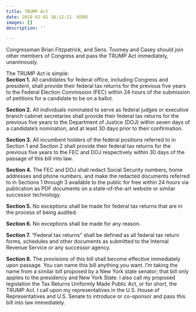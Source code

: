 ```yaml
---
title: TRUMP Act
date: 2018-01-02 16:12:21 -0500
images: []
description: ''

---
```

Congressman Brian Fitzpatrick, and Sens. Toomey and Casey should join other members of Congress and pass the TRUMP Act immediately, unanimously.  
  
The TRUMP Act is simple:  
**Section 1.** All candidates for federal office, including Congress and president, shall provide their federal tax returns for the previous five years to the Federal Election Commission (FEC) within 24 hours of the submission of petitions for a candidate to be on a ballot.  
  
**Section 2.** All individuals nominated to serve as federal judges or executive branch cabinet secretaries shall provide their federal tax returns for the previous five years to the Department of Justice (DOJ) within seven days of a candidate’s nomination, and at least 30 days prior to their confirmation.  
  
**Section 3.** All incumbent holders of the federal positions referred to in Section 1 and Section 2 shall provide their federal tax returns for the previous five years to the FEC and DOJ respectively within 30 days of the passage of this bill into law.  
  
**Section 4.** The FEC and DOJ shall redact Social Security numbers, home addresses and phone numbers, and make the redacted documents referred to in Sections 1 through 3 available to the public for free within 24 hours via publication as PDF documents on a state-of-the-art website or similar successor technology.  
  
**Section 5.** No exceptions shall be made for federal tax returns that are in the process of being audited.  
  
**Section 6.** No exceptions shall be made for any reason.  
  
**Section 7.** “Federal tax returns” shall be defined as all federal tax return forms, schedules and other documents as submitted to the Internal Revenue Service or any successor agency.  
  
**Section 8.** The provisions of this bill shall become effective immediately upon passage. You can name this bill anything you want. I’m taking the name from a similar bill proposed by a New York state senator; that bill only applies to the presidency and New York State. I also call my proposed legislation the Tax Returns Uniformly Made Public Act, or for short, the TRUMP Act. I call upon my representatives in the U.S. House of Representatives and U.S. Senate to introduce or co-sponsor and pass this bill into law immediately. 
